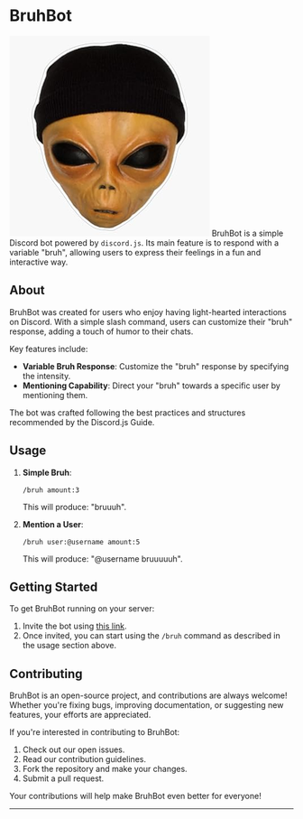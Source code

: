 # BruhBot
![BruhBot Logo](./images/bruh.jpg)
BruhBot is a simple Discord bot powered by `discord.js`. Its main feature is to respond with a variable "bruh", allowing users to express their feelings in a fun and interactive way.

## About

BruhBot was created for users who enjoy having light-hearted interactions on Discord. With a simple slash command, users can customize their "bruh" response, adding a touch of humor to their chats.

Key features include:

- **Variable Bruh Response**: Customize the "bruh" response by specifying the intensity.
- **Mentioning Capability**: Direct your "bruh" towards a specific user by mentioning them.
  
The bot was crafted following the best practices and structures recommended by the Discord.js Guide.

## Usage

1. **Simple Bruh**:
   ```
   /bruh amount:3
   ```
   This will produce: "bruuuh".

2. **Mention a User**:
   ```
   /bruh user:@username amount:5
   ```
   This will produce: "@username bruuuuuh".

## Getting Started

To get BruhBot running on your server:

1. Invite the bot using [this link](https://discord.com/api/oauth2/authorize?client_id=888928986225324032&permissions=2048&scope=bot%20applications.commands).
2. Once invited, you can start using the `/bruh` command as described in the usage section above.

## Contributing

BruhBot is an open-source project, and contributions are always welcome! Whether you're fixing bugs, improving documentation, or suggesting new features, your efforts are appreciated.

If you're interested in contributing to BruhBot:

1. Check out our open issues.
2. Read our contribution guidelines.
3. Fork the repository and make your changes.
4. Submit a pull request.

Your contributions will help make BruhBot even better for everyone!

---
